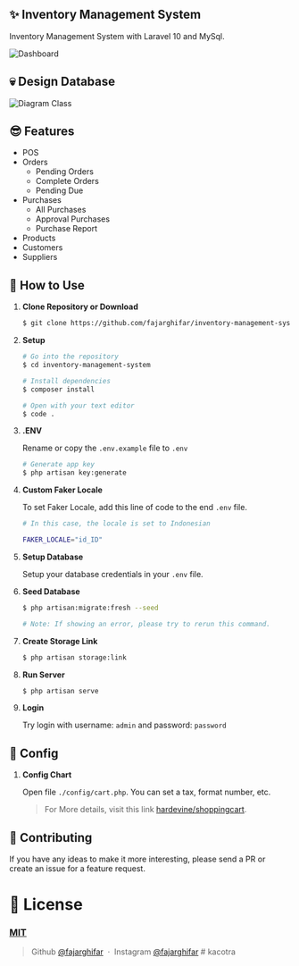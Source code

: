 ## ✨ Inventory Management System

Inventory Management System with Laravel 10 and MySql.

![Dashboard](https://user-images.githubusercontent.com/71541409/236858603-89e4be74-0a8b-4b4b-98b0-24e66ec5602d.png)

## 💀 Design Database

![Diagram Class](https://github.com/fajarghifar/inventory-management-system/assets/71541409/0c7d4163-96f5-4724-8741-4615e52ecf98)

## 😎 Features

- POS
- Orders
    - Pending Orders
    - Complete Orders
    - Pending Due
- Purchases
    - All Purchases
    - Approval Purchases
    - Purchase Report
- Products
- Customers
- Suppliers

## 🚀 How to Use

1. **Clone Repository or Download**

   ```bash
   $ git clone https://github.com/fajarghifar/inventory-management-system
   ```
1. **Setup**
    ```bash
    # Go into the repository
    $ cd inventory-management-system

    # Install dependencies
    $ composer install

    # Open with your text editor
    $ code .
    ```
1. **.ENV**

   Rename or copy the `.env.example` file to `.env`
    ```bash
    # Generate app key
    $ php artisan key:generate
    ```
1. **Custom Faker Locale**

   To set Faker Locale, add this line of code to the end `.env` file.
    ```bash
    # In this case, the locale is set to Indonesian

    FAKER_LOCALE="id_ID"
    ```

1. **Setup Database**

   Setup your database credentials in your `.env` file.

1. **Seed Database**
    ```bash
    $ php artisan:migrate:fresh --seed

    # Note: If showing an error, please try to rerun this command.
    ```
1. **Create Storage Link**

    ```bash
    $ php artisan storage:link
    ```
1. **Run Server**

    ```bash
    $ php artisan serve
    ```
1. **Login**

   Try login with username: `admin` and password: `password`

## 🚀 Config

1. **Config Chart**

   Open file `./config/cart.php`. You can set a tax, format number, etc.
   > For More details, visit this link [hardevine/shoppingcart](https://packagist.org/packages/hardevine/shoppingcart).

## 📝 Contributing

If you have any ideas to make it more interesting, please send a PR or create an issue for a feature request.

# 🤝 License

### [MIT](LICENSE)

> Github [@fajarghifar](https://github.com/fajarghifar) &nbsp;&middot;&nbsp;
> Instagram [@fajarghifar](https://instagram.com/fajarghifar)
#   k a c o t r a 
 
 
